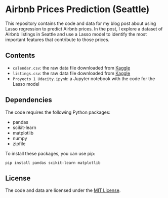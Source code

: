 # Airbnb Prices Prediction (Seattle)

This repository contains the code and data for my blog post about using Lasso regression to predict Airbnb prices. In the post, I explore a dataset of Airbnb listings in Seattle and use a Lasso model to identify the most important features that contribute to those prices.

## Contents

- `calendar.csv`: the raw data file downloaded from [Kaggle](https://www.kaggle.com/datasets/airbnb/seattle)
- `listings.csv`: the raw data file downloaded from [Kaggle](https://www.kaggle.com/datasets/airbnb/seattle)
- `Proyecto 1 Udacity.ipynb`: a Jupyter notebook with the code for the Lasso model

## Dependencies

The code requires the following Python packages:

- pandas
- scikit-learn
- matplotlib
- numpy
- zipfile

To install these packages, you can use pip:

```
pip install pandas scikit-learn matplotlib
```

## License

The code and data are licensed under the [MIT License](https://opensource.org/licenses/MIT).
